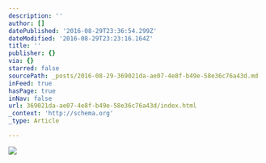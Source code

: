 ```yaml
---
description: ''
author: []
datePublished: '2016-08-29T23:36:54.299Z'
dateModified: '2016-08-29T23:23:16.164Z'
title: ''
publisher: {}
via: {}
starred: false
sourcePath: _posts/2016-08-29-369021da-ae07-4e8f-b49e-58e36c76a43d.md
inFeed: true
hasPage: true
inNav: false
url: 369021da-ae07-4e8f-b49e-58e36c76a43d/index.html
_context: 'http://schema.org'
_type: Article

---
```

![](https://the-grid-user-content.s3-us-west-2.amazonaws.com/532a88db-a0aa-4bd6-99d4-459f15e0bab7.jpg)